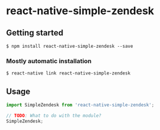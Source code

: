 # react-native-simple-zendesk

## Getting started

`$ npm install react-native-simple-zendesk --save`

### Mostly automatic installation

`$ react-native link react-native-simple-zendesk`

## Usage
```javascript
import SimpleZendesk from 'react-native-simple-zendesk';

// TODO: What to do with the module?
SimpleZendesk;
```
